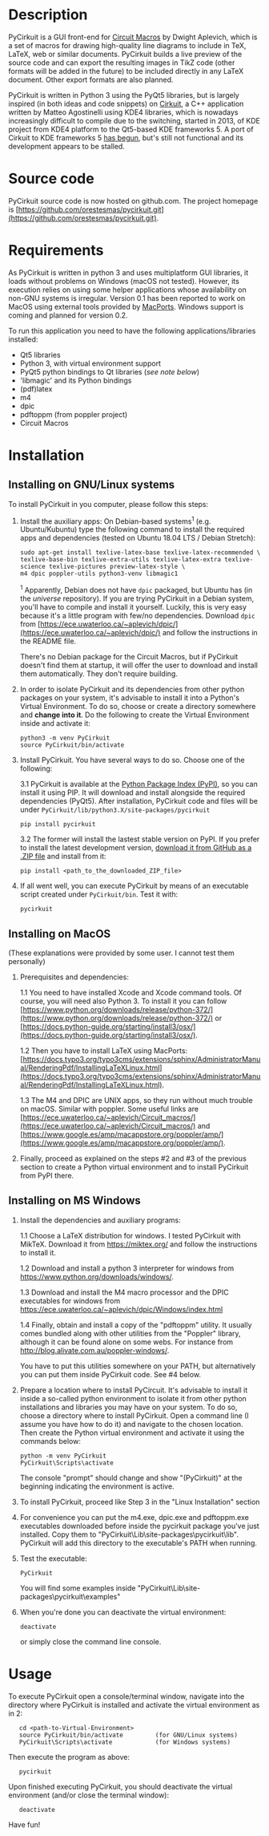 # Description #

PyCirkuit is a GUI front-end for [Circuit Macros] by Dwight Aplevich, which is a set of macros for drawing high-quality line diagrams to include in TeX, LaTeX, web or similar documents. PyCirkuit builds a live preview of the source code and can export the resulting images in TikZ code (other formats will be added in the future) to be included directly in any LaTeX document. Other export formats are also planned.

PyCirkuit is written in Python 3 using the PyQt5 libraries, but is largely inspired (in both ideas and code snippets) on [Cirkuit], a C++ application written by Matteo Agostinelli using KDE4 libraries, which is nowadays increasingly difficult to compile due to the switching, started in 2013, of KDE project from KDE4 platform to the Qt5-based KDE frameworks 5. A port of Cirkuit to KDE frameworks 5 [has begun], but's still not functional and its development appears to be stalled.

[Circuit Macros]: <https://ece.uwaterloo.ca/~aplevich/Circuit_macros/>
(M4 Macros for diagram and circuit drawing)

[Cirkuit]: <https://wwwu.uni-klu.ac.at/magostin/cirkuit.html>
(Cirkuit)

[has begun]: <https://cgit.kde.org/cirkuit.git/>


# Source code #

PyCirkuit source code is now hosted on github.com. The project homepage is [https://github.com/orestesmas/pycirkuit.git](https://github.com/orestesmas/pycirkuit.git).


# Requirements #

As PyCirkuit is written in python 3 and uses multiplatform GUI libraries, it loads without problems on Windows (macOS not tested). However, its execution relies on using some helper applications whose availability on non-GNU systems is irregular. Version 0.1 has been reported to work on MacOS using external tools provided by [MacPorts](https://www.macports.org/). Windows support is coming and planned for version 0.2.

To run this application you need to have the following applications/libraries installed:

  * Qt5 libraries
  * Python 3, with virtual environment support
  * PyQt5 python bindings to Qt libraries (*see note below*)
  * 'libmagic' and its Python bindings
  * (pdf)latex
  * m4
  * dpic
  * pdftoppm (from poppler project)
  * Circuit Macros


# Installation #
## Installing on GNU/Linux systems ##

To install PyCirkuit in you computer, please follow this steps:

  1. Install the auxiliary apps: On Debian-based systems<sup>1</sup> (e.g. Ubuntu/Kubuntu)
  type the following command to install the required apps and dependencies (tested on Ubuntu
  18.04 LTS / Debian Stretch): 

         sudo apt-get install texlive-latex-base texlive-latex-recommended \
         texlive-base-bin texlive-extra-utils texlive-latex-extra texlive-science texlive-pictures preview-latex-style \
         m4 dpic poppler-utils python3-venv libmagic1

     <sup>1</sup> Apparently, Debian does not have ```dpic``` packaged, but Ubuntu has (in
     the *universe* repository). If you are trying PyCirkuit in a Debian system, you'll
     have to compile and install it yourself. Luckily, this is very easy because it's a
     little program with few/no dependencies. Download ```dpic``` from
     [https://ece.uwaterloo.ca/~aplevich/dpic/](https://ece.uwaterloo.ca/~aplevich/dpic/)
     and follow the instructions in the README file.

     There's no Debian package for the Circuit Macros, but if PyCirkuit doesn't find them at
     startup, it will offer the user to download and install them automatically. They don't
     require building.

  2. In order to isolate PyCirkuit and its dependencies from other python packages on your system, it's advisable to install it into a Python's Virtual Environment. To do so, choose or create a directory somewhere and __change into it__. Do the following to create the Virtual Environment inside and activate it:

         python3 -m venv PyCirkuit
         source PyCirkuit/bin/activate

  3. Install PyCirkuit. You have several ways to do so. Choose one of the following:
  
     3.1 PyCirkuit is available at the [Python Package Index (PyPI)](https://pypi.org/), so you can install it using PIP. It will download and install alongside the required dependencies (PyQt5). After installation, PyCirkuit code and files will be under
  ```PyCirkuit/lib/python3.X/site-packages/pycirkuit```

         pip install pycirkuit

     3.2 The former will install the lastest stable version on PyPI. If you prefer to install the latest development version, [download it from GitHub as a .ZIP file](https://github.com/orestesmas/pycirkuit/archive/master.zip) and install from it:
     
         pip install <path_to_the_downloaded_ZIP_file>

  4. If all went well, you can execute PyCirkuit by means of an executable script created under ```PyCirkuit/bin```. Test it with:

         pycirkuit

## Installing on MacOS ##
(These explanations were provided by some user. I cannot test them personally)
  1. Prerequisites and dependencies:
  
     1.1 You need to have installed Xcode and Xcode command tools. Of course, you will need also Python 3. To install it you can follow [https://www.python.org/downloads/release/python-372/](https://www.python.org/downloads/release/python-372/) or [https://docs.python-guide.org/starting/install3/osx/](https://docs.python-guide.org/starting/install3/osx/).
     
     1.2 Then you have to install LaTeX using MacPorts: [https://docs.typo3.org/typo3cms/extensions/sphinx/AdministratorManual/RenderingPdf/InstallingLaTeXLinux.html](https://docs.typo3.org/typo3cms/extensions/sphinx/AdministratorManual/RenderingPdf/InstallingLaTeXLinux.html).
     
     1.3 The M4 and DPIC are UNIX apps, so they run without much trouble on macOS. Similar with poppler. Some useful links are [https://ece.uwaterloo.ca/~aplevich/Circuit_macros/](https://ece.uwaterloo.ca/~aplevich/Circuit_macros/) and [https://www.google.es/amp/macappstore.org/poppler/amp/](https://www.google.es/amp/macappstore.org/poppler/amp/).
     
  2. Finally, proceed as explained on the steps #2 and #3 of the previous section to create a Python virtual environment and to install PyCirkuit from PyPI there.

## Installing on MS Windows ##
  1. Install the dependencies and auxiliary programs:

     1.1 Choose a LaTeX distribution for windows. I tested PyCirkuit with MikTeX. Download it from https://miktex.org/ and follow the instructions to install it.

     1.2 Download and install a python 3 interpreter for windows from https://www.python.org/downloads/windows/.

     1.3 Download and install the M4 macro processor and the DPIC executables for windows from https://ece.uwaterloo.ca/~aplevich/dpic/Windows/index.html

     1.4 Finally, obtain and install a copy of the "pdftoppm" utility. It usually comes bundled along with other utilities from the "Poppler" library, although it can be found alone on some webs. For instance from http://blog.alivate.com.au/poppler-windows/.

     You have to put this utilities somewhere on your PATH, but alternatively you can put them inside PyCirkuit code. See #4 below.

  2. Prepare a location where to install PyCircuit. It's advisable to install it inside a so-called python environment to isolate it from other python installations and libraries you may have on your system. To do so, choose a directory where to install PyCirkuit. Open a command line (I assume you have how to do it) and navigate to the chosen location. Then create the Python virtual environment and activate it using the commands below:

         python -m venv PyCirkuit
         PyCirkuit\Scripts\activate

        The console "prompt" should change and show "(PyCirkuit)" at the beginning indicating the environment is active.

  3. To install PyCirkuit, proceed like Step 3 in the "Linux Installation" section
     
  4. For convenience you can put the m4.exe, dpic.exe and pdftoppm.exe executables downloaded before inside the pycirkuit package you've just installed. Copy them to "PyCirkuit\Lib\site-packages\pycirkuit\lib\". PyCirkuit will add this directory to the executable's PATH when running.

  5. Test the executable:

         PyCirkuit

     You will find some examples inside "PyCirkuit\Lib\site-packages\pycirkuit\examples\"

  6. When you're done you can deactivate the virtual environment:

         deactivate

     or simply close the command line console.




# Usage #

To execute PyCirkuit open a console/terminal window, navigate into the directory where PyCirkuit is installed and activate the virtual environment as in 2:

```shell
   cd <path-to-Virtual-Environment>
   source PyCirkuit/bin/activate         (for GNU/Linux systems)
   PyCirkuit\Scripts\activate            (for Windows systems)
```

Then execute the program as above:

```shell
   pycirkuit
```

Upon finished executing PyCirkuit, you should deactivate the virtual environment (and/or close the terminal window):

```shell
   deactivate
```

Have fun!
